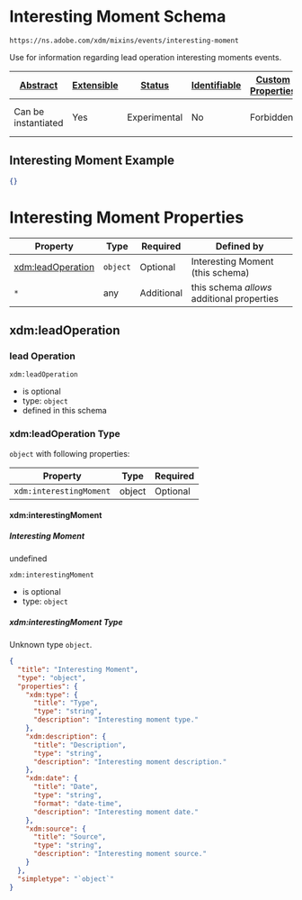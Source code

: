 
# Interesting Moment Schema

```
https://ns.adobe.com/xdm/mixins/events/interesting-moment
```

Use for information regarding lead operation interesting moments events.

| [Abstract](../../../../abstract.md) | [Extensible](../../../../extensions.md) | [Status](../../../../status.md) | [Identifiable](../../../../id.md) | [Custom Properties](../../../../extensions.md) | [Additional Properties](../../../../extensions.md) | Defined In |
|-------------------------------------|-----------------------------------------|---------------------------------|-----------------------------------|------------------------------------------------|----------------------------------------------------|------------|
| Can be instantiated | Yes | Experimental | No | Forbidden | Permitted | [mixins/experience-event/events/interesting-moment.schema.json](mixins/experience-event/events/interesting-moment.schema.json) |

## Interesting Moment Example
```json
{}
```

# Interesting Moment Properties

| Property | Type | Required | Defined by |
|----------|------|----------|------------|
| [xdm:leadOperation](#xdmleadoperation) | `object` | Optional | Interesting Moment (this schema) |
| `*` | any | Additional | this schema *allows* additional properties |

## xdm:leadOperation
### lead Operation

`xdm:leadOperation`
* is optional
* type: `object`
* defined in this schema

### xdm:leadOperation Type


`object` with following properties:


| Property | Type | Required |
|----------|------|----------|
| `xdm:interestingMoment`| object | Optional |



#### xdm:interestingMoment
##### Interesting Moment

undefined

`xdm:interestingMoment`
* is optional
* type: `object`

##### xdm:interestingMoment Type

Unknown type `object`.

```json
{
  "title": "Interesting Moment",
  "type": "object",
  "properties": {
    "xdm:type": {
      "title": "Type",
      "type": "string",
      "description": "Interesting moment type."
    },
    "xdm:description": {
      "title": "Description",
      "type": "string",
      "description": "Interesting moment description."
    },
    "xdm:date": {
      "title": "Date",
      "type": "string",
      "format": "date-time",
      "description": "Interesting moment date."
    },
    "xdm:source": {
      "title": "Source",
      "type": "string",
      "description": "Interesting moment source."
    }
  },
  "simpletype": "`object`"
}
```









